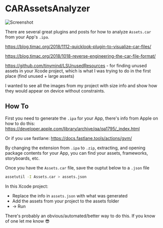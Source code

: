 # CARAssetsAnalyzer

![Screenshot](https://github.com/longhorn499/CARAssetsAnalyzer/raw/master/screenshot.png)  

There are several great plugins and posts for how to analyze `Assets.car` from your App's `.ipa`.

https://blog.timac.org/2018/1112-quicklook-plugin-to-visualize-car-files/

https://blog.timac.org/2018/1018-reverse-engineering-the-car-file-format/

https://github.com/tinymind/LSUnusedResources - for finding unused assets in your Xcode project, which is what I was trying to do in the first place (find unused + large assets)

I wanted to see all the images from my project with size info and show how they would appear on device without constraints.

## How To

First you need to generate the `.ipa` for your App, there's info from Apple on how to do this: https://developer.apple.com/library/archive/qa/qa1795/_index.html

Or if you use fastlane: https://docs.fastlane.tools/actions/gym/

By changing the extension from `.ipa` to `.zip`, extracting, and opening package contents for your App, you can find your assets, frameworks, storyboards, etc.

Once you have the `Assets.car` file, save the ouptut below to a `.json` file

```sh
assetutil -I Assets.car > assets.json
```

In this Xcode project:
* Replace the info in `assets.json` with what was generated
* Add the assets from your project to the assets folder
* -> Run

There's probably an obvious/automated/better way to do this. If you know of one let me know :sunglasses: 
